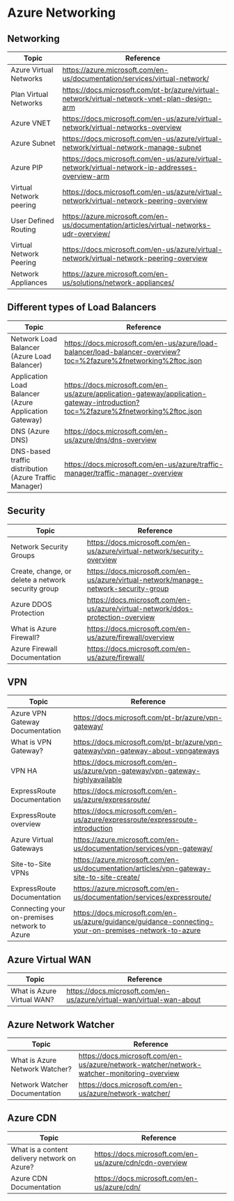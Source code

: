 # Azure Networking

## Networking 

| Topic | Reference |
| --- | --- |
|Azure Virtual Networks| https://azure.microsoft.com/en-us/documentation/services/virtual-network/|
|Plan Virtual Networks |https://docs.microsoft.com/pt-br/azure/virtual-network/virtual-network-vnet-plan-design-arm|
|Azure VNET| https://docs.microsoft.com/en-us/azure/virtual-network/virtual-networks-overview|
|Azure Subnet| https://docs.microsoft.com/en-us/azure/virtual-network/virtual-network-manage-subnet|
|Azure PIP| https://docs.microsoft.com/en-us/azure/virtual-network/virtual-network-ip-addresses-overview-arm|
|Virtual Network peering| https://docs.microsoft.com/en-us/azure/virtual-network/virtual-network-peering-overview|
|User Defined Routing| https://azure.microsoft.com/en-us/documentation/articles/virtual-networks-udr-overview/|
|Virtual Network Peering|https://docs.microsoft.com/en-us/azure/virtual-network/virtual-network-peering-overview|
|Network Appliances|https://azure.microsoft.com/en-us/solutions/network-appliances/|

## Different types of Load Balancers

| Topic | Reference |
| --- | --- |
|Network Load Balancer (Azure Load Balancer)|https://docs.microsoft.com/en-us/azure/load-balancer/load-balancer-overview?toc=%2fazure%2fnetworking%2ftoc.json|
|Application Load Balancer (Azure Application Gateway)|https://docs.microsoft.com/en-us/azure/application-gateway/application-gateway-introduction?toc=%2fazure%2fnetworking%2ftoc.json|
|DNS (Azure DNS)|https://docs.microsoft.com/en-us/azure/dns/dns-overview|
|DNS-based traffic distribution (Azure Traffic Manager)|https://docs.microsoft.com/en-us/azure/traffic-manager/traffic-manager-overview|


## Security

| Topic | Reference |
| --- | --- |
|Network Security Groups|https://docs.microsoft.com/en-us/azure/virtual-network/security-overview|
|Create, change, or delete a network security group| https://docs.microsoft.com/en-us/azure/virtual-network/manage-network-security-group|
|Azure DDOS Protection| https://docs.microsoft.com/en-us/azure/virtual-network/ddos-protection-overview|
|What is Azure Firewall?  | https://docs.microsoft.com/en-us/azure/firewall/overview|
|Azure Firewall Documentation|https://docs.microsoft.com/en-us/azure/firewall/|

## VPN

| Topic | Reference |
| --- | --- |
|Azure VPN Gateway Documentation| https://docs.microsoft.com/pt-br/azure/vpn-gateway/|
|What is VPN Gateway?|https://docs.microsoft.com/pt-br/azure/vpn-gateway/vpn-gateway-about-vpngateways|
|VPN HA| https://docs.microsoft.com/en-us/azure/vpn-gateway/vpn-gateway-highlyavailable|
|ExpressRoute Documentation| https://docs.microsoft.com/en-us/azure/expressroute/|
|ExpressRoute overview|https://docs.microsoft.com/en-us/azure/expressroute/expressroute-introduction|
|Azure Virtual Gateways| https://azure.microsoft.com/en-us/documentation/services/vpn-gateway/|
|Site-to-Site VPNs| https://azure.microsoft.com/en-us/documentation/articles/vpn-gateway-site-to-site-create/|
|ExpressRoute Documentation| https://azure.microsoft.com/en-us/documentation/services/expressroute/|
|Connecting your on-premises network to Azure|https://docs.microsoft.com/en-us/azure/guidance/guidance-connecting-your-on-premises-network-to-azure|


## Azure Virtual WAN

| Topic | Reference |
| --- | --- |
|What is Azure Virtual WAN?  | https://docs.microsoft.com/en-us/azure/virtual-wan/virtual-wan-about|

## Azure Network Watcher

| Topic | Reference |
| --- | --- |
|What is Azure Network Watcher?  | https://docs.microsoft.com/en-us/azure/network-watcher/network-watcher-monitoring-overview|
|Network Watcher Documentation|https://docs.microsoft.com/en-us/azure/network-watcher/|

## Azure CDN

| Topic | Reference |
| --- | --- |
|What is a content delivery network on Azure?  | https://docs.microsoft.com/en-us/azure/cdn/cdn-overview|
|Azure CDN Documentation|https://docs.microsoft.com/en-us/azure/cdn/|
